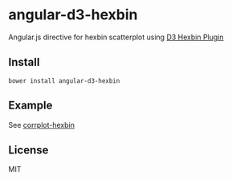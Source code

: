 angular-d3-hexbin
=================

Angular.js directive for hexbin scatterplot using [D3 Hexbin Plugin](https://github.com/d3/d3-plugins/tree/master/hexbin)

## Install
```
bower install angular-d3-hexbin
```

## Example
See [corrplot-hexbin](http://saurfang.github.io/corrplot-hexbin)

## License
MIT

